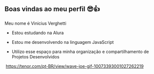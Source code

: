 ## Boas vindas ao meu perfil 😎👍

Meu nome é Vinicius Verghetti

- Estou estudando na Alura

- Estou me desenvolvendo na linguagem JavaScript

- Utilizo esse espaço para minha organização e compartilhamento de Projetos Desenvolvidos


![]() https://tenor.com/pt-BR/view/wave-joe-gif-10073393001027262219
